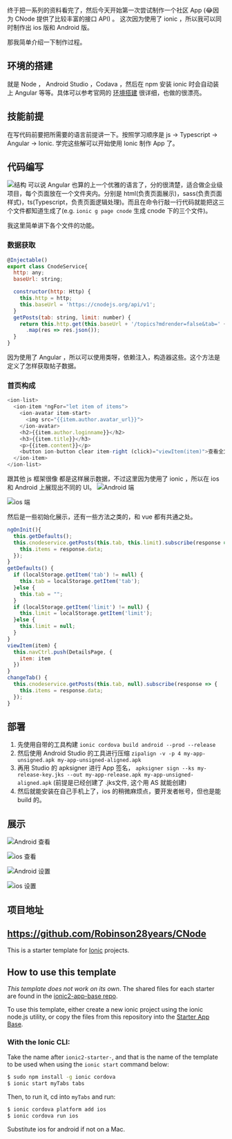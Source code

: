 终于把一系列的资料看完了，然后今天开始第一次尝试制作一个社区 App (😂因为 CNode 提供了比较丰富的接口 API) 。
这次因为使用了 ionic ，所以我可以同时制作出 ios 版和 Android 版。

那我简单介绍一下制作过程。

## 环境的搭建
就是 Node ， Android Studio ，Codava ，然后在 npm 安装 ionic 时会自动装上 Angular 等等。具体可以参考官网的 [环境搭建](https://ionicframework.com/getting-started/)
很详细，也做的很漂亮。
## 技能前提
在写代码前要把所需要的语言前提讲一下。按照学习顺序是 js -> Typescript -> Angular -> Ionic. 学完这些解可以开始使用 Ionic 制作 App 了。
<!-- more -->
## 代码编写
![结构](http://osabfc0f3.bkt.clouddn.com/markdown-img-paste-20170726211831108.png)
可以说 Angular 也算的上一个优雅的语言了，分的很清楚，适合做企业级项目，每个页面放在一个文件夹内。分别是 html(负责页面展示)，sass(负责页面样式)，ts(Typescript，负责页面逻辑处理)。而且在命令行敲一行代码就能把这三个文件都知道生成了(e.g. `ionic g page cnode` 生成 cnode 下的三个文件)。

我这里简单讲下各个文件的功能。
### 数据获取
```js
@Injectable()
export class CnodeService{
  http: any;
  baseUrl: string;

  constructor(http: Http) {
    this.http = http;
    this.baseUrl = 'https://cnodejs.org/api/v1';
  }
  getPosts(tab: string, limit: number) {
    return this.http.get(this.baseUrl + '/topics?mdrender=false&tab=' + tab + '&limit=' + limit)
      .map(res => res.json());
  }
}
```
因为使用了 Angular ，所以可以使用类呀，依赖注入，构造器这些。这个方法是定义了怎样获取帖子数据。
### 首页构成
```js
<ion-list>
  <ion-item *ngFor="let item of items">
    <ion-avatar item-start>
      <img src="{{item.author.avatar_url}}">
    </ion-avatar>
    <h2>{{item.author.loginname}}</h2>
    <h3>{{item.title}}</h3>
    <p>{{item.content}}</p>
    <button ion-button clear item-right (click)="viewItem(item)">查看全文</button>
  </ion-item>
</ion-list>
```
跟其他 js 框架很像 都是这样展示数据，不过这里因为使用了 ionic ，所以在 ios 和 Android 上展现出不同的 UI。
![Android 端](http://osabfc0f3.bkt.clouddn.com/%E5%AE%89%E5%8D%93.gif)

![ios 端](http://osabfc0f3.bkt.clouddn.com/ios.gif)

然后是一些初始化展示，还有一些方法之类的，和 vue 都有共通之处。
```js
ngOnInit(){
  this.getDefaults();
  this.cnodeservice.getPosts(this.tab, this.limit).subscribe(response => {
    this.items = response.data;
  });
}
getDefaults() {
  if (localStorage.getItem('tab') != null) {
    this.tab = localStorage.getItem('tab');
  }else {
    this.tab = "";
  }
  if (localStorage.getItem('limit') != null) {
    this.limit = localStorage.getItem('limit');
  }else {
    this.limit = null;
  }
}
viewItem(item) {
  this.navCtrl.push(DetailsPage, {
    item: item
  })
}
changeTab() {
  this.cnodeservice.getPosts(this.tab, null).subscribe(response => {
    this.items = response.data;
  });
}
```
## 部署
1. 先使用自带的工具构建 `ionic cordova build android --prod --release`
2. 然后使用 Android Studio 的工具进行压缩 `zipalign -v -p 4 my-app-unsigned.apk my-app-unsigned-aligned.apk`
3. 再用 Studio 的 apksigner 进行 App 签名， `apksigner sign --ks my-release-key.jks --out my-app-release.apk my-app-unsigned-aligned.apk` (前提是已经创建了 .jks文件, 这个用 AS 就能创建)
4. 然后就能安装在自己手机上了，ios 的稍微麻烦点，要开发者帐号，但也是能 build 的。

## 展示
![Android 查看](http://osabfc0f3.bkt.clouddn.com/%E5%AE%89%E5%8D%93%E6%9F%A5%E7%9C%8B.gif)

![ios 查看](http://osabfc0f3.bkt.clouddn.com/ios%E6%9F%A5%E7%9C%8B.gif)

![Android 设置](http://osabfc0f3.bkt.clouddn.com/%E5%AE%89%E5%8D%93%E8%AE%BE%E7%BD%AE.gif)

![ios 设置](http://osabfc0f3.bkt.clouddn.com/ios%E8%AE%BE%E7%BD%AE.gif)

## 项目地址
https://github.com/Robinson28years/CNode
---
This is a starter template for [Ionic](http://ionicframework.com/docs/) projects.

## How to use this template

*This template does not work on its own*. The shared files for each starter are found in the [ionic2-app-base repo](https://github.com/ionic-team/ionic2-app-base).

To use this template, either create a new ionic project using the ionic node.js utility, or copy the files from this repository into the [Starter App Base](https://github.com/ionic-team/ionic2-app-base).

### With the Ionic CLI:

Take the name after `ionic2-starter-`, and that is the name of the template to be used when using the `ionic start` command below:

```bash
$ sudo npm install -g ionic cordova
$ ionic start myTabs tabs
```

Then, to run it, cd into `myTabs` and run:

```bash
$ ionic cordova platform add ios
$ ionic cordova run ios
```

Substitute ios for android if not on a Mac.

